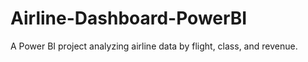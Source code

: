 # Airline-Dashboard-PowerBI
A Power BI project analyzing airline data by flight, class, and revenue.
